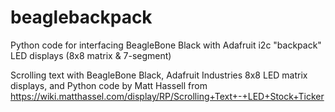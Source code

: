 beaglebackpack
==============

Python code for interfacing BeagleBone Black with Adafruit i2c "backpack" LED displays (8x8 matrix &amp; 7-segment)


Scrolling text with BeagleBone Black, Adafruit Industries 8x8 LED matrix displays, and Python code by Matt Hassell from https://wiki.matthassel.com/display/RP/Scrolling+Text+-+LED+Stock+Ticker﻿
